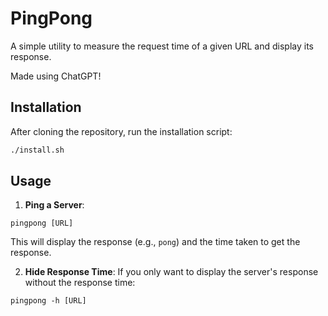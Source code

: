 # PingPong

A simple utility to measure the request time of a given URL and display its response.

Made using ChatGPT!

## Installation

After cloning the repository, run the installation script:

```bash
./install.sh
```

## Usage

1. **Ping a Server**:
```
pingpong [URL]
```
   This will display the response (e.g., `pong`) and the time taken to get the response.

2. **Hide Response Time**:
If you only want to display the server's response without the response time:
```
pingpong -h [URL]
```
